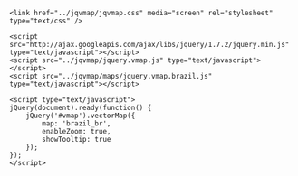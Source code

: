 <?xml version="1.0" encoding="UTF-8"?>
<!DOCTYPE html PUBLIC "-//W3C//DTD XHTML 1.0 Strict//EN" "http://www.w3.org/TR/xhtml1/DTD/xhtml1-strict.dtd">
<html xmlns="http://www.w3.org/1999/xhtml" xml:lang="en" lang="en">
  <head>
    <title>JQVMap - Brazil Map</title>
    
    <link href="../jqvmap/jqvmap.css" media="screen" rel="stylesheet" type="text/css" />
    
    <script src="http://ajax.googleapis.com/ajax/libs/jquery/1.7.2/jquery.min.js" type="text/javascript"></script>
    <script src="../jqvmap/jquery.vmap.js" type="text/javascript"></script>
    <script src="../jqvmap/maps/jquery.vmap.brazil.js" type="text/javascript"></script>
    
	<script type="text/javascript">
	jQuery(document).ready(function() {
		jQuery('#vmap').vectorMap({
		    map: 'brazil_br',
		    enableZoom: true,
		    showTooltip: true
		});
	});
	</script>
  </head>
  <body>
    <div id="vmap" style="width: 600px; height: 400px;"></div>
  </body>
</html>

